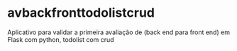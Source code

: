 # avbackfronttodolistcrud
Aplicativo para validar a primeira avaliação de (back end para front end) em Flask com python, todolist com crud
